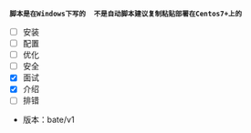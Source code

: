 **`脚本是在Windows下写的  不是自动脚本建议复制粘贴部署在Centos7+上的`**
- [ ] 安装
- [ ] 配置
- [ ] 优化
- [ ] 安全
- [x] 面试
- [x] 介绍
- [ ] 排错

* 版本：bate/v1
